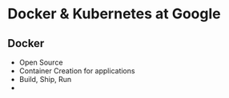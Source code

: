 # Docker & Kubernetes at Google

## Docker
- Open Source
- Container Creation for applications
- Build, Ship, Run
- 
